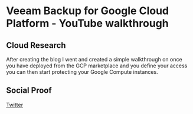 <!-- This is a template you can use for quick progress days. It removes a lot of the steps we encourage you to share in the longer template 000-DAY-ARTICLE-LONG-TEMPLATE.MD-->

# Veeam Backup for Google Cloud Platform - YouTube walkthrough

## Cloud Research

After creating the blog I went and created a simple walkthrough on once you have deployed from the GCP marketplace and you define your access you can then start protecting your Google Compute instances. 

## Social Proof

[Twitter](https://twitter.com/MichaelCade1/status/1359902124860137472?s=20)
